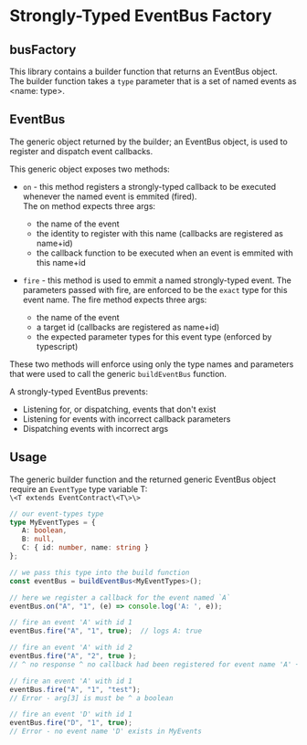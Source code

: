 # Strongly-Typed EventBus Factory
 
## busFactory
This library contains a builder function that returns an EventBus object.   
The builder function takes a `type` parameter that is a set of named events as \<name: type\>.

## EventBus
The generic object returned by the builder; an EventBus object, is used to register and dispatch event callbacks. 

This generic object exposes two methods:
 - `on` - this method registers a strongly-typed callback to be executed whenever the named event is emmited (fired).    
 The on method expects three args: 
    - the name of the event   
    - the identity to register with this name (callbacks are registered as name+id)   
    - the callback function to be executed when an event is emmited with this name+id   
       
 - `fire` - this method is used to emmit a named strongly-typed event. The parameters passed with fire, are enforced to be the `exact` type for this event name.
 The fire method expects three args: 
    - the name of the event   
    - a target id (callbacks are registered as name+id)   
    - the expected parameter types for this event type (enforced by typescript)
    
These two methods will enforce using only the type names and parameters that were used to call the generic `buildEventBus` function.    

A strongly-typed EventBus prevents:
 - Listening for, or dispatching, events that don't exist
 - Listening for events with incorrect callback parameters
 - Dispatching events with incorrect args
 
 ## Usage
 The generic builder function and the returned generic EventBus object require an `EventType` type variable T:   
`\<T extends EventContract\<T\>\>`
```ts
// our event-types type
type MyEventTypes = {
   A: boolean,
   B: null,
   C: { id: number, name: string }
};

// we pass this type into the build function
const eventBus = buildEventBus<MyEventTypes>();

// here we register a callback for the event named `A`
eventBus.on("A", "1", (e) => console.log('A: ', e));

// fire an event 'A' with id 1
eventBus.fire("A", "1", true);  // logs A: true

// fire an event 'A' with id 2
eventBus.fire("A", "2", true ); 
// ^ no response ^ no callback had been registered for event name 'A' + id '2'

// fire an event 'A' with id 1
eventBus.fire("A", "1", "test");  
// Error - arg[3] is must be ^ a boolean

// fire an event 'D' with id 1
eventBus.fire("D", "1", true);  
// Error - no event name 'D' exists in MyEvents